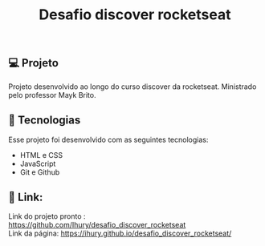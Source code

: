 <h1 align="center"> Desafio discover rocketseat </h1>

<br>


## 💻 Projeto

Projeto desenvolvido ao longo do curso discover da rocketseat. Ministrado pelo professor Mayk Brito.

## 🚀 Tecnologias

Esse projeto foi desenvolvido com as seguintes tecnologias:

- HTML e CSS
- JavaScript
- Git e Github

## &#x1F517; Link:
Link do projeto pronto : https://github.com/Ihury/desafio_discover_rocketseat
<br>
Link da página: https://ihury.github.io/desafio_discover_rocketseat/
